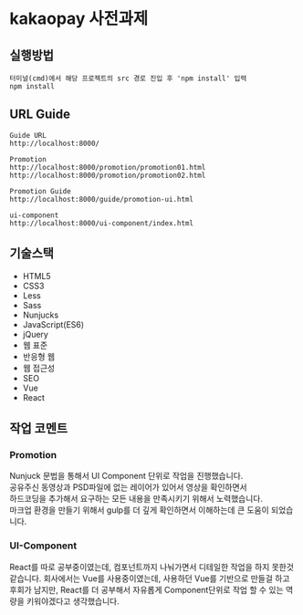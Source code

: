 # kakaopay 사전과제

## 실행방법
```
터미널(cmd)에서 해당 프로젝트의 src 경로 진입 후 'npm install' 입력
npm install
```

## URL Guide
```
Guide URL
http://localhost:8000/

Promotion
http://localhost:8000/promotion/promotion01.html
http://localhost:8000/promotion/promotion02.html

Promotion Guide 
http://localhost:8000/guide/promotion-ui.html

ui-component
http://localhost:8000/ui-component/index.html
```

## 기술스택
- HTML5
- CSS3
- Less
- Sass
- Nunjucks
- JavaScript(ES6)
- jQuery
- 웹 표준
- 반응형 웹
- 웹 접근성
- SEO
- Vue
- React

## 작업 코멘트 
### Promotion
Nunjuck 문법을 통해서 UI Component 단위로 작업을 진행했습니다.  
공유주신 동영상과 PSD파일에 없는 레이어가 있어서 영상을 확인하면서  
하드코딩을 추가해서 요구하는 모든 내용을 만족시키기 위해서 노력했습니다.  
마크업 환경을 만들기 위해서 gulp를 더 깊게 확인하면서 이해하는데 큰 도움이 되었습니다.

### UI-Component
React를 따로 공부중이였는데, 컴포넌트까지 나눠가면서 디테일한 작업을 하지 못한것 같습니다.
회사에서는 Vue를 사용중이였는데, 사용하던 Vue를 기반으로 만들걸 하고 후회가 남지만,
React를 더 공부해서 자유롭게 Component단위로 작업 할 수 있는 역량을 키워야겠다고 생각했습니다.